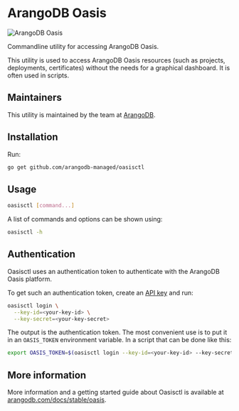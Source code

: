 # ArangoDB Oasis

![ArangoDB Oasis](https://cloud.arangodb.com/assets/logos/arangodb-oasis-logo-whitebg-right.png)

Commandline utility for accessing ArangoDB Oasis.

This utility is used to access ArangoDB Oasis resources (such as projects, deployments, certificates) without the needs for a graphical dashboard.
It is often used in scripts.

## Maintainers

This utility is maintained by the team at [ArangoDB](https://www.arangodb.com/).

## Installation

Run:

```bash
go get github.com/arangodb-managed/oasisctl
```

## Usage

```bash
oasisctl [command...]
```

A list of commands and options can be shown using:

```bash
oasisctl -h
```

## Authentication

Oasisctl uses an authentication token to authenticate with the ArangoDB Oasis platform.

To get such an authentication token, create an [API key](https://cloud.arangodb.com/dashboard/user/api-keys) and run:

```bash
oasisctl login \
  --key-id=<your-key-id> \
  --key-secret=<your-key-secret>
```

The output is the authentication token.
The most convenient use is to put it in an `OASIS_TOKEN` environment variable.
In a script that can be done like this:

```bash
export OASIS_TOKEN=$(oasisctl login --key-id=<your-key-id> --key-secret=<your-key-secret>)
```

## More information

More information and a getting started guide about Oasisctl is available at [arangodb.com/docs/stable/oasis](https://www.arangodb.com/docs/stable/oasis/).
